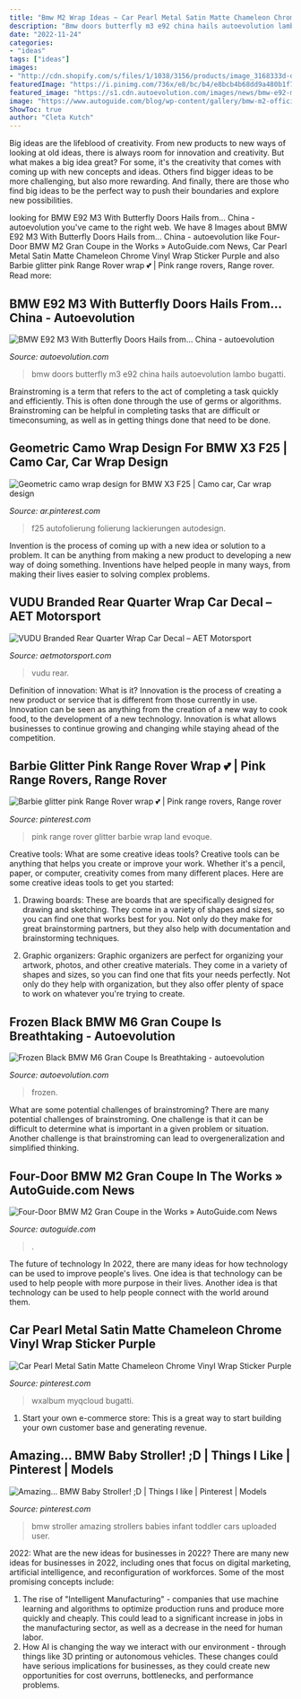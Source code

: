 ```yaml
---
title: "Bmw M2 Wrap Ideas ~ Car Pearl Metal Satin Matte Chameleon Chrome Vinyl Wrap Sticker Purple"
description: "Bmw doors butterfly m3 e92 china hails autoevolution lambo bugatti"
date: "2022-11-24"
categories:
- "ideas"
tags: ["ideas"]
images:
- "http://cdn.shopify.com/s/files/1/1038/3156/products/image_3168333d-de53-46b3-a514-7ad30f0e5b25.jpg?v=1571295261"
featuredImage: "https://i.pinimg.com/736x/e8/bc/b4/e8bcb4b68dd9a480b1f79e5c9d13bf58--pink-range-rovers-glitter.jpg"
featured_image: "https://s1.cdn.autoevolution.com/images/news/bmw-e92-m3-with-butterfly-doors-hails-from-china-photo-gallery-62660-7.jpg"
image: "https://www.autoguide.com/blog/wp-content/gallery/bmw-m2-official-gallery/bmw-m2-22.jpg"
ShowToc: true
author: "Cleta Kutch"
---
```



Big ideas are the lifeblood of creativity. From new products to new ways of looking at old ideas, there is always room for innovation and creativity. But what makes a big idea great? For some, it's the creativity that comes with coming up with new concepts and ideas. Others find bigger ideas to be more challenging, but also more rewarding. And finally, there are those who find big ideas to be the perfect way to push their boundaries and explore new possibilities.

	

		
looking for BMW E92 M3 With Butterfly Doors Hails from… China - autoevolution you've came to the right web. We have 8 Images about BMW E92 M3 With Butterfly Doors Hails from… China - autoevolution like Four-Door BMW M2 Gran Coupe in the Works » AutoGuide.com News, Car Pearl Metal Satin Matte Chameleon Chrome Vinyl Wrap Sticker Purple and also Barbie glitter pink Range Rover wrap 💕 | Pink range rovers, Range rover. Read more:
		
    
## BMW E92 M3 With Butterfly Doors Hails From… China - Autoevolution

<img loading=lazy src="https://s1.cdn.autoevolution.com/images/news/bmw-e92-m3-with-butterfly-doors-hails-from-china-photo-gallery-62660-7.jpg" onerror="this.onerror=null;this.src='https://tse2.mm.bing.net/th?id=OIP.8sL21csrmB8zIyDrlJKegAHaEJ&amp;pid=15.1';" alt="BMW E92 M3 With Butterfly Doors Hails from… China - autoevolution">

_Source: autoevolution.com_

>bmw doors butterfly m3 e92 china hails autoevolution lambo bugatti. 

	

Brainstroming is a term that refers to the act of completing a task quickly and efficiently. This is often done through the use of germs or algorithms. Brainstroming can be helpful in completing tasks that are difficult or timeconsuming, as well as in getting things done that need to be done.

    
## Geometric Camo Wrap Design For BMW X3 F25 | Camo Car, Car Wrap Design

<img loading=lazy src="https://i.pinimg.com/736x/db/21/44/db2144a76d02c3fd33e4e233cfb0e99c.jpg" onerror="this.onerror=null;this.src='https://tse3.mm.bing.net/th?id=OIP.6V25AUI-SWefW869yzC9PQHaGE&amp;pid=15.1';" alt="Geometric camo wrap design for BMW X3 F25 | Camo car, Car wrap design">

_Source: ar.pinterest.com_

>f25 autofolierung folierung lackierungen autodesign. 

	

Invention is the process of coming up with a new idea or solution to a problem. It can be anything from making a new product to developing a new way of doing something. Inventions have helped people in many ways, from making their lives easier to solving complex problems.

    
## VUDU Branded Rear Quarter Wrap Car Decal – AET Motorsport

<img loading=lazy src="http://cdn.shopify.com/s/files/1/1038/3156/products/image_3168333d-de53-46b3-a514-7ad30f0e5b25.jpg?v=1571295261" onerror="this.onerror=null;this.src='https://tse4.mm.bing.net/th?id=OIP.cSQSvNZW4Cj-7-hCsZtf4AHaHa&amp;pid=15.1';" alt="VUDU Branded Rear Quarter Wrap Car Decal – AET Motorsport">

_Source: aetmotorsport.com_

>vudu rear. 

	

Definition of innovation: What is it?
Innovation is the process of creating a new product or service that is different from those currently in use. Innovation can be seen as anything from the creation of a new way to cook food, to the development of a new technology. Innovation is what allows businesses to continue growing and changing while staying ahead of the competition.

    
## Barbie Glitter Pink Range Rover Wrap 💕 | Pink Range Rovers, Range Rover

<img loading=lazy src="https://i.pinimg.com/736x/e8/bc/b4/e8bcb4b68dd9a480b1f79e5c9d13bf58--pink-range-rovers-glitter.jpg" onerror="this.onerror=null;this.src='https://tse2.mm.bing.net/th?id=OIP.TPDGiWv4m0eoMZOyP4PDlQHaFj&amp;pid=15.1';" alt="Barbie glitter pink Range Rover wrap 💕 | Pink range rovers, Range rover">

_Source: pinterest.com_

>pink range rover glitter barbie wrap land evoque. 

	

Creative tools: What are some creative ideas tools?
Creative tools can be anything that helps you create or improve your work. Whether it's a pencil, paper, or computer, creativity comes from many different places. Here are some creative ideas tools to get you started:
1. Drawing boards: These are boards that are specifically designed for drawing and sketching. They come in a variety of shapes and sizes, so you can find one that works best for you. Not only do they make for great brainstorming partners, but they also help with documentation and brainstorming techniques.

2. Graphic organizers: Graphic organizers are perfect for organizing your artwork, photos, and other creative materials. They come in a variety of shapes and sizes, so you can find one that fits your needs perfectly. Not only do they help with organization, but they also offer plenty of space to work on whatever you're trying to create.

    
## Frozen Black BMW M6 Gran Coupe Is Breathtaking - Autoevolution

<img loading=lazy src="https://s1.cdn.autoevolution.com/images/news/gallery/frozen-black-bmw-m6-gran-coupe-is-breathtaking-photo-gallery_16.jpg" onerror="this.onerror=null;this.src='https://tse4.mm.bing.net/th?id=OIP.D5NUJuFGweb9MUi5gND7mAHaEo&amp;pid=15.1';" alt="Frozen Black BMW M6 Gran Coupe Is Breathtaking - autoevolution">

_Source: autoevolution.com_

>frozen. 

	

What are some potential challenges of brainstroming?
There are many potential challenges of brainstroming. One challenge is that it can be difficult to determine what is important in a given problem or situation. Another challenge is that brainstroming can lead to overgeneralization and simplified thinking.

    
## Four-Door BMW M2 Gran Coupe In The Works » AutoGuide.com News

<img loading=lazy src="https://www.autoguide.com/blog/wp-content/gallery/bmw-m2-official-gallery/bmw-m2-22.jpg" onerror="this.onerror=null;this.src='https://tse2.mm.bing.net/th?id=OIP.1-xNfZSYoPu7kdgVdF726gHaE7&amp;pid=15.1';" alt="Four-Door BMW M2 Gran Coupe in the Works » AutoGuide.com News">

_Source: autoguide.com_

>. 

	

The future of technology
In 2022, there are many ideas for how technology can be used to improve people's lives. One idea is that technology can be used to help people with more purpose in their lives. Another idea is that technology can be used to help people connect with the world around them.

    
## Car Pearl Metal Satin Matte Chameleon Chrome Vinyl Wrap Sticker Purple

<img loading=lazy src="https://i.pinimg.com/736x/96/38/70/963870ae2b1920c4377e2e36a01695ed.jpg" onerror="this.onerror=null;this.src='https://tse2.mm.bing.net/th?id=OIP.F_aBd3dPV0twDJYoRU7_BwHaHa&amp;pid=15.1';" alt="Car Pearl Metal Satin Matte Chameleon Chrome Vinyl Wrap Sticker Purple">

_Source: pinterest.com_

>wxalbum myqcloud bugatti. 

	

1. Start your own e-commerce store: This is a great way to start building your own customer base and generating revenue.

    
## Amazing... BMW Baby Stroller! ;D | Things I Like | Pinterest | Models

<img loading=lazy src="https://s-media-cache-ak0.pinimg.com/736x/0c/0b/6a/0c0b6a4988cc352ee8dea161ac3f1ea2.jpg" onerror="this.onerror=null;this.src='https://tse1.mm.bing.net/th?id=OIP.eMYEnhLW-ro_TGtWYfPg6AHaHS&amp;pid=15.1';" alt="Amazing... BMW Baby Stroller! ;D | Things I like | Pinterest | Models">

_Source: pinterest.com_

>bmw stroller amazing strollers babies infant toddler cars uploaded user. 

	

2022: What are the new ideas for businesses in 2022?
There are many new ideas for businesses in 2022, including ones that focus on digital marketing, artificial intelligence, and reconfiguration of workforces. Some of the most promising concepts include: 
1. The rise of "Intelligent Manufacturing" - companies that use machine learning and algorithms to optimize production runs and produce more quickly and cheaply. This could lead to a significant increase in jobs in the manufacturing sector, as well as a decrease in the need for human labor. 
2. How AI is changing the way we interact with our environment - through things like 3D printing or autonomous vehicles. These changes could have serious implications for businesses, as they could create new opportunities for cost overruns, bottlenecks, and performance problems. 

